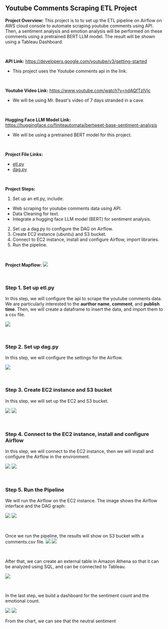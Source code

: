 ## Youtube Comments Scraping ETL Project

**Project Overview:** This project is to to set up the ETL pipeline on Airflow on AWS cloud console to automate scraping youtube comments using API. Then, a sentiment analysis and emotion analysis will be performed on these comments using a pretrained BERT LLM model. The result will be shown using a Tableau Dashboard.

</br>

**API Link:** https://developers.google.com/youtube/v3/getting-started
* This project uses the Youtube comments api in the link.

</br>

**Youtube Video Link:** https://www.youtube.com/watch?v=ndAQfTzlVjc
* We will be using Mr. Beast's video of 7 days stranded in a cave.

</br>

**Hugging Face LLM Model Link:** https://huggingface.co/finiteautomata/bertweet-base-sentiment-analysis
* We will be using a pretrained BERT model for this project.

</br>

**Project File Links:**
- <a href="etl.py">etl.py</a>
- <a href="dag.py">dag.py</a>

</br>

**Project Steps:**
1. Set up an etl.py, include:
- Web scraping for youtube comments data using API.
- Data Cleaning for text.
- Integrate a hugging face LLM model (BERT) for sentiment analysis.
2. Set up a dag.py to configure the DAG on Airflow.
3. Create EC2 instance (ubuntu) and S3 bucket.
4. Connect to EC2 instance, install and configure Airflow, import libraries.
7. Run the pipeline.

</br>

**Project Mapflow:**
![](process.png)


</br>

### Step 1. Set up etl.py
In this step, we will configure the api to scrape the youtube comments data. We are particularly interested to the **aurthor name**, **comment**, and **publish time**. Then, we will create a dataframe to insert the data, and import them to a csv file.

![](etl.png)

</br>

### Step 2. Set up dag.py
In this step, we will configure the settings for the Airflow.

![](dag.png)

</br>

### Step 3. Create EC2 instance and S3 bucket
In this step, we will set up the EC2 and S3 bucket.

![](ec2.png)
![](s3.png)

</br>

### Step 4. Connect to the EC2 instance, install and configure Airflow
In this step, we will connect to the EC2 instance, then we will install and configure the Airflow in the environment.

![](airflow_config.png)
![](dag_config.png)

</br>

### Step 5. Run the Pipeline
We will run the Airflow on the EC2 instance. The image shows the Airflow interface and the DAG graph:

![](airflow_interface.png)
![](airflow_graph.png)

</br>

Once we run the pipeline, the results will show on S3 bucket with a comments.csv file.
![](s3_result.png)
![](csv_result.png)

</br>

After that, we can create an external table in Amazon Athena so that it can be analyzed using SQL, and can be connected to Tableau.

![](amazon_athena.png)

</br>

In the last step, we build a dashboard for the sentiment count and the emotional count. 

![](sentiment_count.png)
![](emotion_count.png)

From the chart, we can see that the neutral sentiment 


